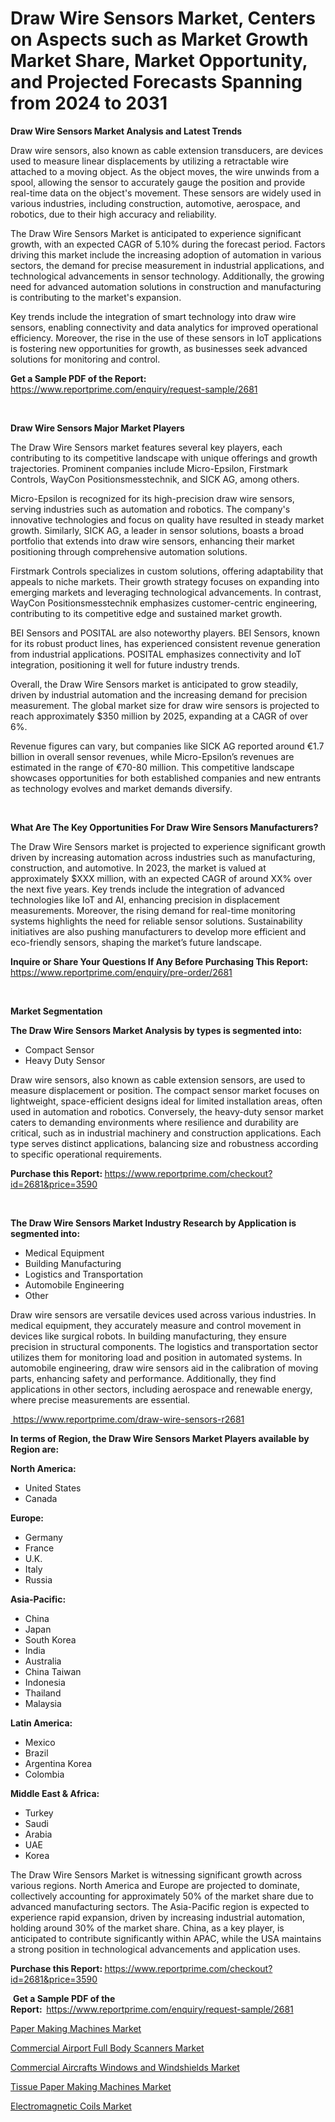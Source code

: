 <p><h1>Draw Wire Sensors Market, Centers on Aspects such as Market Growth Market Share, Market Opportunity, and Projected Forecasts Spanning from 2024 to 2031</h1></p><p><strong>Draw Wire Sensors Market Analysis and Latest Trends</strong></p>
<p><p>Draw wire sensors, also known as cable extension transducers, are devices used to measure linear displacements by utilizing a retractable wire attached to a moving object. As the object moves, the wire unwinds from a spool, allowing the sensor to accurately gauge the position and provide real-time data on the object's movement. These sensors are widely used in various industries, including construction, automotive, aerospace, and robotics, due to their high accuracy and reliability.</p><p>The Draw Wire Sensors Market is anticipated to experience significant growth, with an expected CAGR of 5.10% during the forecast period. Factors driving this market include the increasing adoption of automation in various sectors, the demand for precise measurement in industrial applications, and technological advancements in sensor technology. Additionally, the growing need for advanced automation solutions in construction and manufacturing is contributing to the market's expansion. </p><p>Key trends include the integration of smart technology into draw wire sensors, enabling connectivity and data analytics for improved operational efficiency. Moreover, the rise in the use of these sensors in IoT applications is fostering new opportunities for growth, as businesses seek advanced solutions for monitoring and control.</p></p>
<p><strong>Get a Sample PDF of the Report:&nbsp;</strong> <a href="https://www.reportprime.com/enquiry/request-sample/2681">https://www.reportprime.com/enquiry/request-sample/2681</a></p>
<p>&nbsp;</p>
<p><strong>Draw Wire Sensors Major Market Players</strong></p>
<p><p>The Draw Wire Sensors market features several key players, each contributing to its competitive landscape with unique offerings and growth trajectories. Prominent companies include Micro-Epsilon, Firstmark Controls, WayCon Positionsmesstechnik, and SICK AG, among others.</p><p>Micro-Epsilon is recognized for its high-precision draw wire sensors, serving industries such as automation and robotics. The company's innovative technologies and focus on quality have resulted in steady market growth. Similarly, SICK AG, a leader in sensor solutions, boasts a broad portfolio that extends into draw wire sensors, enhancing their market positioning through comprehensive automation solutions.</p><p>Firstmark Controls specializes in custom solutions, offering adaptability that appeals to niche markets. Their growth strategy focuses on expanding into emerging markets and leveraging technological advancements. In contrast, WayCon Positionsmesstechnik emphasizes customer-centric engineering, contributing to its competitive edge and sustained market growth.</p><p>BEI Sensors and POSITAL are also noteworthy players. BEI Sensors, known for its robust product lines, has experienced consistent revenue generation from industrial applications. POSITAL emphasizes connectivity and IoT integration, positioning it well for future industry trends.</p><p>Overall, the Draw Wire Sensors market is anticipated to grow steadily, driven by industrial automation and the increasing demand for precision measurement. The global market size for draw wire sensors is projected to reach approximately $350 million by 2025, expanding at a CAGR of over 6%.</p><p>Revenue figures can vary, but companies like SICK AG reported around €1.7 billion in overall sensor revenues, while Micro-Epsilon’s revenues are estimated in the range of €70-80 million. This competitive landscape showcases opportunities for both established companies and new entrants as technology evolves and market demands diversify.</p></p>
<p>&nbsp;</p>
<p><strong>What Are The Key Opportunities For Draw Wire Sensors Manufacturers?</strong></p>
<p><p>The Draw Wire Sensors market is projected to experience significant growth driven by increasing automation across industries such as manufacturing, construction, and automotive. In 2023, the market is valued at approximately $XXX million, with an expected CAGR of around XX% over the next five years. Key trends include the integration of advanced technologies like IoT and AI, enhancing precision in displacement measurements. Moreover, the rising demand for real-time monitoring systems highlights the need for reliable sensor solutions. Sustainability initiatives are also pushing manufacturers to develop more efficient and eco-friendly sensors, shaping the market’s future landscape.</p></p>
<p><strong>Inquire or Share Your Questions If Any Before Purchasing This Report:</strong> <a href="https://www.reportprime.com/enquiry/pre-order/2681">https://www.reportprime.com/enquiry/pre-order/2681</a></p>
<p>&nbsp;</p>
<p><strong>Market Segmentation</strong></p>
<p><strong>The Draw Wire Sensors Market Analysis by types is segmented into:</strong></p>
<p><ul><li>Compact Sensor</li><li>Heavy Duty Sensor</li></ul></p>
<p><p>Draw wire sensors, also known as cable extension sensors, are used to measure displacement or position. The compact sensor market focuses on lightweight, space-efficient designs ideal for limited installation areas, often used in automation and robotics. Conversely, the heavy-duty sensor market caters to demanding environments where resilience and durability are critical, such as in industrial machinery and construction applications. Each type serves distinct applications, balancing size and robustness according to specific operational requirements.</p></p>
<p><strong>Purchase this Report:&nbsp;</strong><a href="https://www.reportprime.com/checkout?id=2681&price=3590">https://www.reportprime.com/checkout?id=2681&price=3590</a></p>
<p>&nbsp;</p>
<p><strong>The Draw Wire Sensors Market Industry Research by Application is segmented into:</strong></p>
<p><ul><li>Medical Equipment</li><li>Building Manufacturing</li><li>Logistics and Transportation</li><li>Automobile Engineering</li><li>Other</li></ul></p>
<p><p>Draw wire sensors are versatile devices used across various industries. In medical equipment, they accurately measure and control movement in devices like surgical robots. In building manufacturing, they ensure precision in structural components. The logistics and transportation sector utilizes them for monitoring load and position in automated systems. In automobile engineering, draw wire sensors aid in the calibration of moving parts, enhancing safety and performance. Additionally, they find applications in other sectors, including aerospace and renewable energy, where precise measurements are essential.</p></p>
<p><a href="https://www.reportprime.com/draw-wire-sensors-r2681">&nbsp;https://www.reportprime.com/draw-wire-sensors-r2681</a></p>
<p><strong>In terms of Region, the Draw Wire Sensors Market Players available by Region are:</strong></p>
<p>
    <p> <strong> North America: </strong>
        <ul>
            <li>United States</li>
            <li>Canada</li>
        </ul>
        </p> 
    <p> <strong> Europe: </strong>
        <ul>
            <li>Germany</li>
            <li>France</li>
            <li>U.K.</li>
            <li>Italy</li>
            <li>Russia</li>
        </ul>
        </p> 
    <p> <strong> Asia-Pacific: </strong>
        <ul>
            <li>China</li>
            <li>Japan</li>
            <li>South Korea</li>
            <li>India</li>
            <li>Australia</li>
            <li>China Taiwan</li>
            <li>Indonesia</li>
            <li>Thailand</li>
            <li>Malaysia</li>
        </ul>
        </p> 
    <p> <strong> Latin America: </strong>
        <ul>
            <li>Mexico</li>
            <li>Brazil</li>
            <li>Argentina Korea</li>
            <li>Colombia</li>
        </ul>
        </p> 
    <p> <strong> Middle East & Africa: </strong>
        <ul>
            <li>Turkey</li>
            <li>Saudi</li>
            <li>Arabia</li>
            <li>UAE</li>
            <li>Korea</li>
        </ul>
    </p>
    </p>
<p><p>The Draw Wire Sensors Market is witnessing significant growth across various regions. North America and Europe are projected to dominate, collectively accounting for approximately 50% of the market share due to advanced manufacturing sectors. The Asia-Pacific region is expected to experience rapid expansion, driven by increasing industrial automation, holding around 30% of the market share. China, as a key player, is anticipated to contribute significantly within APAC, while the USA maintains a strong position in technological advancements and application uses.</p></p>
<p><strong>Purchase this Report: </strong><a href="https://www.reportprime.com/checkout?id=2681&price=3590">https://www.reportprime.com/checkout?id=2681&price=3590</a></p>
<p>&nbsp;<strong>Get a Sample PDF of the Report:&nbsp;&nbsp;</strong><a href="https://www.reportprime.com/enquiry/request-sample/2681">https://www.reportprime.com/enquiry/request-sample/2681</a></p>
<p><strong></strong></p>
<p><p><a href="https://www.linkedin.com/pulse/global-paper-making-machines-industry-research-report-competitive-4yeie?trackingId=%2BhfTG3OtT8i%2FLJJF5slyPg%3D%3D">Paper Making Machines Market</a></p><p><a href="https://issuu.com/reportprime-2/docs/commercial-airport-full-body-scanne_a0b383a6988b99">Commercial Airport Full Body Scanners Market</a></p><p><a href="https://issuu.com/reportprime-2/docs/commercial-aircrafts-windows-and-wi_ef44c918d7b9cf">Commercial Aircrafts Windows and Windshields Market</a></p><p><a href="https://www.linkedin.com/pulse/future-tissue-paper-making-machines-market-global-forecast-nxxoe?trackingId=Lza13JR6QWuRl8GXdOtyQw%3D%3D">Tissue Paper Making Machines Market</a></p><p><a href="https://github.com/irfadac/Market-Research-Report-List-4/blob/main/electromagnetic-coils-market.md">Electromagnetic Coils Market</a></p></p>